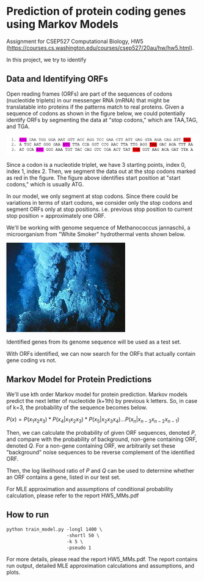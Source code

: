 # Prediction of protein coding genes using Markov Models
Assignment for CSEP527 Computational Biology, HW5 (https://courses.cs.washington.edu/courses/csep527/20au/hw/hw5.html).

In this project, we try to identify 

## Data and Identifying ORFs
Open reading frames (ORFs) are part of the sequences of codons (nucleotide triplets) in our messenger RNA (mRNA) that might be translatable into proteins if the patterns match to real proteins. Given a sequence of codons as shown in the figure below, we could potentially identify ORFs by segmenting the data at "stop codons," which are TAA,TAG, and TGA.

![Example of Open Reading Frame](Sampleorf.png)

Since a codon is a nucleotide triplet, we have 3 starting points, index 0, index 1, index 2. Then, we segment the data out at the stop codons marked as red in the figure. The figure above identifies start position at "start codons," which is usually ATG.

In our model, we only segment at stop codons. Since there could be variations in terms of start codons, we consider only the stop codons and segment ORFs only at stop positions. i.e. previous stop position to current stop position = approximately one ORF.

We'll be working with genome sequence of Methanococcus jannaschii, a microorganism from "White Smoker" hydrothermal vents shown below.

![Methanococcus jannaschii](White_smoker.jpg)

Identified genes from its genome sequence will be used as a test set.

With ORFs identified, we can now search for the ORFs that actually contain gene coding vs not.

## Markov Model for Protein Predictions

We'll use kth order Markov model for protein prediction. Markov models predict the next letter of nucleotide (k+1th) by previous k letters. So, in case of k=3, the probability of the sequence becomes below.

$P(x) = P(x_1 x_2 x_3) * P(x_4 | x_1 x_2 x_3) * P(x_5 | x_2 x_3 x_4) ... P(x_n | x_{n-3} x_{n-2} x_{n-1})$

Then, we can calculate the probability of given ORF sequences, denoted $P$, and compare with the probability of background, non-gene containing ORF, denoted $Q$. For a non-gene containing ORF, we arbitrarily set these "background" noise sequences to be reverse complement of the identified ORF.

Then, the log likelihood ratio of $P$ and $Q$ can be used to determine whether an ORF contains a gene, listed in our test set.

For MLE approximation and assumptions of conditional probability calculation, please refer to the report HW5_MMs.pdf

## How to run
```
python train_model.py -longl 1400 \
                      -shortl 50 \
                      -k 5 \
                      -pseudo 1
```
For more details, please read the report HW5_MMs.pdf. The report contains run output, detailed MLE approximation calculations and assumptions, and plots.
